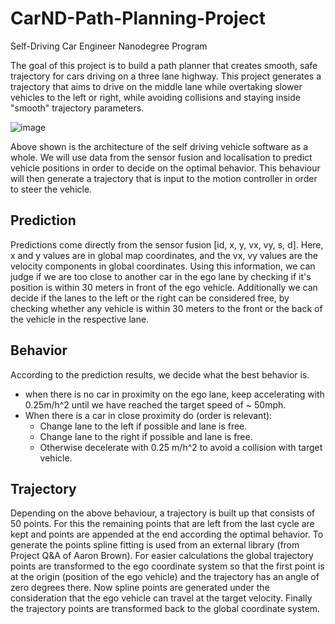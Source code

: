 # CarND-Path-Planning-Project
Self-Driving Car Engineer Nanodegree Program
   
The goal of this project is to build a path planner that creates smooth, safe trajectory for cars driving on a three lane highway. This project generates a trajectory that aims to drive on the middle lane while overtaking slower vehicles to the left or right, while avoiding collisions and staying inside "smooth" trajectory parameters.

![image](https://user-images.githubusercontent.com/52862737/156771163-6017b7a2-6ac5-4f1b-8ce9-1da1e363e349.png)

Above shown is the architecture of the self driving vehicle software as a whole. We will use data from the sensor fusion and localisation to predict vehicle positions in order to decide on the optimal behavior. This behaviour will then generate a trajectory that is input to the motion controller in order to steer the vehicle.

## Prediction
Predictions come directly from the sensor fusion [id, x, y, vx, vy, s, d]. Here, x and y values are in global map coordinates, and the vx, vy values are the velocity components in global coordinates. Using this information, we can judge if we are too close to another car in the ego lane by checking if it's position is within 30 meters in front of the ego vehicle. Additionally we can decide if the lanes to the left or the right can be considered free, by checking whether any vehicle is within 30 meters to the front or the back of the vehicle in the respective lane.

## Behavior
According to the prediction results, we decide what the best behavior is.
- when there is no car in proximity on the ego lane, keep accelerating with 0.25m/h^2 until we have reached the target speed of ~ 50mph.
- When there is a car in close proximity do (order is relevant):
   - Change lane to the left if possible and lane is free.
   - Change lane to the right if possible and lane is free.
   - Otherwise decelerate with 0.25 m/h^2 to avoid a collision with target vehicle.

## Trajectory
Depending on the above behaviour, a trajectory is built up that consists of 50 points. For this the remaining points that are left from the last cycle are kept and points are appended at the end according the optimal behavior. To generate the points spline fitting is used from an external library (from Project Q&A of Aaron Brown). For easier calculations the global trajectory points are transformed to the ego coordinate system so that the first point is at the origin (position of the ego vehicle) and the trajectory has an angle of zero degrees there. Now spline points are generated under the consideration that the ego vehicle can travel at the target velocity. Finally the trajectory points are transformed back to the global coordinate system.
